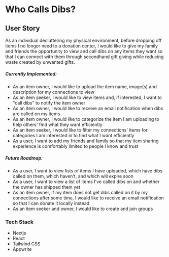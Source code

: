 # Who Calls Dibs? 

## User Story
As an individual decluttering my physical environment, before dropping off items I no longer need to a donation center, I would like to give my family and friends the opportunity to view and call dibs on any items they want so that I can connect with them through secondhand gift giving while reducing waste created by unwanted gifts.

##### Currently Implemented:
- As an item owner, I would like to upload the item name, image(s) and description for my connections to view
- As an item seeker, I would like to view items and, if interested, I want to "call dibs" to notify the item owner
- As an item owner, I would like to receive an email notification when dibs are called on my items
- As an item owner, I would like to categorize the item I am uploading to help others' find what they want efficiently
- As an item seeker, I would like to filter my connections' items for categories I am interested in to find what I want efficiently
- As a user, I want to add my friends and family so that my item sharing experience is comfortably limited to people I know and trust

##### Future Roadmap:
- As a user, I want to view lists of items I have uploaded, which have dibs called on them, which haven't, and which will expire soon
- As a user, I want to view a list of items I've called dibs on and whether the owner has shipped them yet
- As an item owner, if my item does not get dibs called on it by my connections after some time, I would like to receive an email notification so that I can donate it locally instead
- As an item seeker and owner, I would like to create and join groups

### Tech Stack
- Nextjs
- React
- Tailwind CSS
- Appwrite
